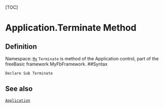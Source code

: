 [TOC]
# Application.Terminate Method

## Definition
Namespace: [`My`](My.md)
`Terminate` is method of the Application control, part of the freeBasic framework MyFbFramework.
##Syntax
```freeBasic
Declare Sub Terminate
```

## See also
[`Application`](Application.md)
